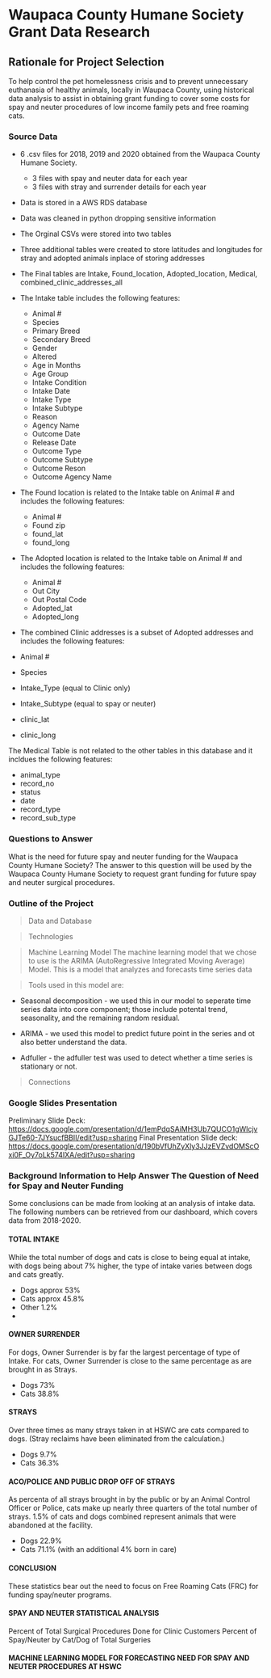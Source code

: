 # Waupaca County Humane Society Grant Data Research

## Rationale for Project Selection
To help control the pet homelessness crisis and to prevent unnecessary euthanasia of healthy animals, locally in Waupaca County, using historical data analysis to assist in
obtaining grant funding to cover some costs for spay and neuter procedures of low income family pets and free roaming cats.

### Source Data
* 6 .csv files for 2018, 2019 and 2020 obtained from the Waupaca County Humane Society.
  * 3 files with spay and neuter data for each year
  * 3 files with stray and surrender details for each year

* Data is stored in a AWS RDS database
* Data was cleaned in python dropping sensitive information 
* The Orginal CSVs were stored into two tables 
* Three additional tables were created to store latitudes and longitudes for stray and adopted animals inplace of storing addresses
* The Final tables are Intake, Found_location, Adopted_location, Medical, combined_clinic_addresses_all
* The Intake table includes the following features:  
  * Animal #
  * Species
  * Primary Breed
  * Secondary Breed
  * Gender
  * Altered
  * Age in Months
  * Age Group
  * Intake Condition
  * Intake Date
  * Intake Type
  * Intake Subtype
  * Reason
  * Agency Name
  * Outcome Date
  * Release Date
  * Outcome Type
  * Outcome Subtype
  * Outcome Reson
  * Outcome Agency Name

* The Found location is related to the Intake table on Animal # and includes the following features: 
  * Animal # 
  * Found zip
  * found_lat
  * found_long
  
* The Adopted location is related to the Intake table on Animal # and includes the following features: 
  * Animal # 
  * Out City 
  * Out Postal Code
  * Adopted_lat
  * Adopted_long

* The combined Clinic addresses is a subset of Adopted addresses and includes the following features:
 * Animal #
 * Species
 * Intake_Type (equal to Clinic only)
 * Intake_Subtype (equal to spay or neuter)
 * clinic_lat
 * clinic_long

The Medical Table is not related to the other tables in this database and it incldues the following features: 
  * animal_type
  * record_no
  * status
  * date
  * record_type
  * record_sub_type


### Questions to Answer
What is the need for future spay and neuter funding for the Waupaca County Humane Society?
The answer to this question will be used by the Waupaca County Humane Society to request grant funding for future spay and neuter surgical procedures.

### Outline of the Project
> Data and Database

> Technologies

> Machine Learning Model
> The machine learning model that we chose to use is the ARIMA (AutoRegressive Integrated Moving Average) Model. This is a model that analyzes and forecasts time series data

> Tools used in this model are:
   * Seasonal decomposition - we used this in our model to seperate time series data into core component; those include potental trend, seasonality, and the
     remaining random residual.
     
   * ARIMA - we used this model to predict future point in the series and ot also better understand the data.

   * Adfuller - the adfuller test was used to detect whether a time series is stationary or not.

> Connections
 

### Google Slides Presentation
Preliminary Slide Deck: 
https://docs.google.com/presentation/d/1emPdqSAiMH3Ub7QUCO1gWlcjvGJTe60-7JYsucfBBII/edit?usp=sharing
Final Presentation Slide deck: 
https://docs.google.com/presentation/d/190bVfUhZyXly3JJzEVZvdOMScOxi0F_Oy7oLk574IXA/edit?usp=sharing


### Background Information to Help Answer The Question of Need for Spay and Neuter Funding
Some conclusions can be made from looking at an analysis of intake data.  The following numbers can be retrieved from our dashboard, which covers data from 2018-2020.

#### TOTAL INTAKE	
While the total number of dogs and cats is close to being equal at intake, with dogs being about 7% higher, the type of intake varies between dogs and cats greatly.

 * Dogs approx 53%
 * Cats approx 45.8%
 * Other 1.2%
 * 
#### OWNER SURRENDER
For dogs, Owner Surrender is by far the largest percentage of type of Intake.  For cats, Owner Surrender is close to the same percentage as are brought in as Strays.  

 * Dogs 73%
 * Cats 38.8% 

#### STRAYS
Over three times as many strays taken in at HSWC are cats compared to dogs. (Stray reclaims have been eliminated from the calculation.)

 * Dogs 9.7%
 * Cats 36.3%

#### ACO/POLICE AND PUBLIC DROP OFF OF STRAYS
As percenta of all strays brought in by the public or by an Animal Control Officer or Police, cats make up nearly three quarters of the total number of strays.  1.5%
of cats and dogs combined represent animals that were abandoned at the facility.

 * Dogs 22.9%
 * Cats 71.1% (with an additional 4% born in care)

#### CONCLUSION 
These statistics bear out the need to focus on Free Roaming Cats (FRC) for funding spay/neuter programs.

#### SPAY AND NEUTER STATISTICAL ANALYSIS
Percent of Total Surgical Procedures Done for Clinic Customers
Percent of Spay/Neuter by Cat/Dog of Total Surgeries

#### MACHINE LEARNING MODEL FOR FORECASTING NEED FOR SPAY AND NEUTER PROCEDURES AT HSWC


